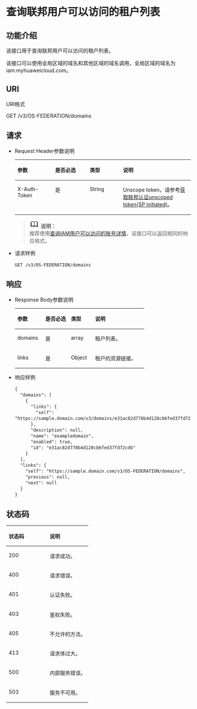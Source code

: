 # 查询联邦用户可以访问的租户列表<a name="zh-cn_topic_0057845596"></a>

## 功能介绍<a name="section58789816165237"></a>

该接口用于查询联邦用户可以访问的租户列表。

该接口可以使用全局区域的域名和其他区域的域名调用，全局区域的域名为iam.myhuaweicloud.com。

## URI<a name="section52559452192324"></a>

URI格式

GET /v3/OS-FEDERATION/domains

## 请求<a name="section37561902165237"></a>

-   Request Header参数说明

    <a name="table6425434193643"></a>
    <table><thead align="left"><tr id="row58375964193643"><th class="cellrowborder" valign="top" width="21.42%" id="mcps1.1.5.1.1"><p id="p4016564193643"><a name="p4016564193643"></a><a name="p4016564193643"></a>参数</p>
    </th>
    <th class="cellrowborder" valign="top" width="19.689999999999998%" id="mcps1.1.5.1.2"><p id="p56906283193643"><a name="p56906283193643"></a><a name="p56906283193643"></a>是否必选</p>
    </th>
    <th class="cellrowborder" valign="top" width="18.89%" id="mcps1.1.5.1.3"><p id="p46006239193643"><a name="p46006239193643"></a><a name="p46006239193643"></a>类型</p>
    </th>
    <th class="cellrowborder" valign="top" width="40%" id="mcps1.1.5.1.4"><p id="p35517879193643"><a name="p35517879193643"></a><a name="p35517879193643"></a>说明</p>
    </th>
    </tr>
    </thead>
    <tbody><tr id="row16486847193643"><td class="cellrowborder" valign="top" width="21.42%" headers="mcps1.1.5.1.1 "><p id="p30832629193643"><a name="p30832629193643"></a><a name="p30832629193643"></a>X-Auth-Token</p>
    </td>
    <td class="cellrowborder" valign="top" width="19.689999999999998%" headers="mcps1.1.5.1.2 "><p id="p14415019193643"><a name="p14415019193643"></a><a name="p14415019193643"></a>是</p>
    </td>
    <td class="cellrowborder" valign="top" width="18.89%" headers="mcps1.1.5.1.3 "><p id="p26765861193643"><a name="p26765861193643"></a><a name="p26765861193643"></a>String</p>
    </td>
    <td class="cellrowborder" valign="top" width="40%" headers="mcps1.1.5.1.4 "><p id="p50742315193643"><a name="p50742315193643"></a><a name="p50742315193643"></a>Unscope token，请参考<a href="获取联邦认证unscoped-token(SP-initiated).md">获取联邦认证unscoped token(SP initiated)</a>。</p>
    </td>
    </tr>
    </tbody>
    </table>

    >![](public_sys-resources/icon-note.gif) **说明：**   
    >推荐使用[查询IAM用户可以访问的账号详情](查询IAM用户可以访问的账号详情.md)，该接口可以返回相同的响应格式。  


-   请求样例

    ```
    GET /v3/OS-FEDERATION/domains
    ```


## 响应<a name="section40971139165237"></a>

-   Response Body参数说明

    <a name="table30327949165237"></a>
    <table><thead align="left"><tr id="row21947087165237"><th class="cellrowborder" valign="top" width="21.55%" id="mcps1.1.5.1.1"><p id="p32883631165237"><a name="p32883631165237"></a><a name="p32883631165237"></a>参数</p>
    </th>
    <th class="cellrowborder" valign="top" width="19.82%" id="mcps1.1.5.1.2"><p id="p46328435165237"><a name="p46328435165237"></a><a name="p46328435165237"></a>是否必选</p>
    </th>
    <th class="cellrowborder" valign="top" width="18.63%" id="mcps1.1.5.1.3"><p id="p61615748165237"><a name="p61615748165237"></a><a name="p61615748165237"></a>类型</p>
    </th>
    <th class="cellrowborder" valign="top" width="40%" id="mcps1.1.5.1.4"><p id="p24819657165237"><a name="p24819657165237"></a><a name="p24819657165237"></a>说明</p>
    </th>
    </tr>
    </thead>
    <tbody><tr id="row64235178165237"><td class="cellrowborder" valign="top" width="21.55%" headers="mcps1.1.5.1.1 "><p id="p35666961165237"><a name="p35666961165237"></a><a name="p35666961165237"></a>domains</p>
    </td>
    <td class="cellrowborder" valign="top" width="19.82%" headers="mcps1.1.5.1.2 "><p id="p3342691165237"><a name="p3342691165237"></a><a name="p3342691165237"></a>是</p>
    </td>
    <td class="cellrowborder" valign="top" width="18.63%" headers="mcps1.1.5.1.3 "><p id="p2322570165237"><a name="p2322570165237"></a><a name="p2322570165237"></a>array</p>
    </td>
    <td class="cellrowborder" valign="top" width="40%" headers="mcps1.1.5.1.4 "><p id="p53910510165237"><a name="p53910510165237"></a><a name="p53910510165237"></a>租户列表。</p>
    </td>
    </tr>
    <tr id="row15432546165237"><td class="cellrowborder" valign="top" width="21.55%" headers="mcps1.1.5.1.1 "><p id="p42076715165237"><a name="p42076715165237"></a><a name="p42076715165237"></a>links</p>
    </td>
    <td class="cellrowborder" valign="top" width="19.82%" headers="mcps1.1.5.1.2 "><p id="p52770789165237"><a name="p52770789165237"></a><a name="p52770789165237"></a>是</p>
    </td>
    <td class="cellrowborder" valign="top" width="18.63%" headers="mcps1.1.5.1.3 "><p id="p46575544165237"><a name="p46575544165237"></a><a name="p46575544165237"></a>Object</p>
    </td>
    <td class="cellrowborder" valign="top" width="40%" headers="mcps1.1.5.1.4 "><p id="p14522699165237"><a name="p14522699165237"></a><a name="p14522699165237"></a>租户的资源链接。</p>
    </td>
    </tr>
    </tbody>
    </table>


-   响应样例

    ```
    {
      "domains": [
        {
          "links": {
            "self": "https://sample.domain.com/v3/domains/e31ac82d778b4d128cb6fed37fd72cdb"
          },
          "description": null,
          "name": "exampledomain",
          "enabled": true,
          "id": "e31ac82d778b4d128cb6fed37fd72cdb"
        }
      ],
      "links": {
        "self": "https://sample.domain.com/v3/OS-FEDERATION/domains",
        "previous": null,
        "next": null
      }
    }
    ```


## 状态码<a name="section15537603165237"></a>

<a name="table50586344165237"></a>
<table><thead align="left"><tr id="row57508784165237"><th class="cellrowborder" valign="top" width="50%" id="mcps1.1.3.1.1"><p id="p27699899165237"><a name="p27699899165237"></a><a name="p27699899165237"></a>状态码</p>
</th>
<th class="cellrowborder" valign="top" width="50%" id="mcps1.1.3.1.2"><p id="p29099351165237"><a name="p29099351165237"></a><a name="p29099351165237"></a>说明</p>
</th>
</tr>
</thead>
<tbody><tr id="row8237227165237"><td class="cellrowborder" valign="top" width="50%" headers="mcps1.1.3.1.1 "><p id="p63235680165237"><a name="p63235680165237"></a><a name="p63235680165237"></a>200</p>
</td>
<td class="cellrowborder" valign="top" width="50%" headers="mcps1.1.3.1.2 "><p id="p21816478165237"><a name="p21816478165237"></a><a name="p21816478165237"></a>请求成功。</p>
</td>
</tr>
<tr id="row62130575165237"><td class="cellrowborder" valign="top" width="50%" headers="mcps1.1.3.1.1 "><p id="p66520684165237"><a name="p66520684165237"></a><a name="p66520684165237"></a>400</p>
</td>
<td class="cellrowborder" valign="top" width="50%" headers="mcps1.1.3.1.2 "><p id="p19466342165237"><a name="p19466342165237"></a><a name="p19466342165237"></a>请求错误。</p>
</td>
</tr>
<tr id="row40979353165237"><td class="cellrowborder" valign="top" width="50%" headers="mcps1.1.3.1.1 "><p id="p30993288165237"><a name="p30993288165237"></a><a name="p30993288165237"></a>401</p>
</td>
<td class="cellrowborder" valign="top" width="50%" headers="mcps1.1.3.1.2 "><p id="p27428424165237"><a name="p27428424165237"></a><a name="p27428424165237"></a>认证失败。</p>
</td>
</tr>
<tr id="row45529230165237"><td class="cellrowborder" valign="top" width="50%" headers="mcps1.1.3.1.1 "><p id="p63989002165237"><a name="p63989002165237"></a><a name="p63989002165237"></a>403</p>
</td>
<td class="cellrowborder" valign="top" width="50%" headers="mcps1.1.3.1.2 "><p id="p15726634165237"><a name="p15726634165237"></a><a name="p15726634165237"></a>鉴权失败。</p>
</td>
</tr>
<tr id="row7321979165237"><td class="cellrowborder" valign="top" width="50%" headers="mcps1.1.3.1.1 "><p id="p56209421165237"><a name="p56209421165237"></a><a name="p56209421165237"></a>405</p>
</td>
<td class="cellrowborder" valign="top" width="50%" headers="mcps1.1.3.1.2 "><p id="p56669239165237"><a name="p56669239165237"></a><a name="p56669239165237"></a>不允许的方法。</p>
</td>
</tr>
<tr id="row40261109165237"><td class="cellrowborder" valign="top" width="50%" headers="mcps1.1.3.1.1 "><p id="p39924407165237"><a name="p39924407165237"></a><a name="p39924407165237"></a>413</p>
</td>
<td class="cellrowborder" valign="top" width="50%" headers="mcps1.1.3.1.2 "><p id="p12651558165237"><a name="p12651558165237"></a><a name="p12651558165237"></a>请求体过大。</p>
</td>
</tr>
<tr id="row46755161165237"><td class="cellrowborder" valign="top" width="50%" headers="mcps1.1.3.1.1 "><p id="p29071734165237"><a name="p29071734165237"></a><a name="p29071734165237"></a>500</p>
</td>
<td class="cellrowborder" valign="top" width="50%" headers="mcps1.1.3.1.2 "><p id="p6000243165237"><a name="p6000243165237"></a><a name="p6000243165237"></a>内部服务错误。</p>
</td>
</tr>
<tr id="row54002189165237"><td class="cellrowborder" valign="top" width="50%" headers="mcps1.1.3.1.1 "><p id="p12101182165237"><a name="p12101182165237"></a><a name="p12101182165237"></a>503</p>
</td>
<td class="cellrowborder" valign="top" width="50%" headers="mcps1.1.3.1.2 "><p id="p40671651165237"><a name="p40671651165237"></a><a name="p40671651165237"></a>服务不可用。</p>
</td>
</tr>
</tbody>
</table>

